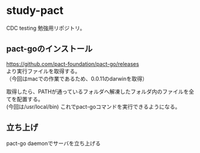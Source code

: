 # study-pact
CDC testing 勉強用リポジトリ。

## pact-goのインストール
https://github.com/pact-foundation/pact-go/releases  
より実行ファイルを取得する。  
（今回はmacでの作業であるため、0.0.11のdarwinを取得）  
  
取得したら、PATHが通っているフォルダへ解凍したフォルダ内のファイルを全てを配置する。  
(今回は/usr/local/bin)
これでpact-goコマンドを実行できるようになる。  

## 立ち上げ
pact-go daemonでサーバを立ち上げる
